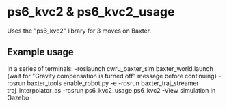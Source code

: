 # ps6_kvc2 & ps6_kvc2_usage

Uses the "ps6_kvc2" library for 3 moves on Baxter. 

## Example usage
In a series of terminals: 
-roslaunch cwru_baxter_sim baxter_world.launch (wait for "Gravity compensation is turned off" message before continuing)
-rosrun baxter_tools enable_robot.py -e
-rosrun baxter_traj_streamer traj_interpolator_as
-rosrun ps6_kvc2_usage ps6_kvc2
-View simulation in Gazebo 
    
